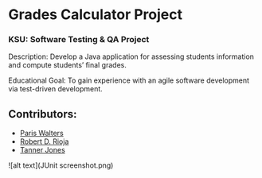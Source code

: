 # Grades Calculator Project
### KSU: Software Testing & QA Project

Description: Develop a Java application for assessing students information and
compute students’ final grades. 

Educational Goal: To gain experience with an agile software development via
test-driven development.

## Contributors:
* [Paris Walters](https://github.com/pwalters04)
* [Robert D. Rioja](https://github.com/miapuffia)
* [Tanner Jones]()

![alt text](JUnit screenshot.png)
